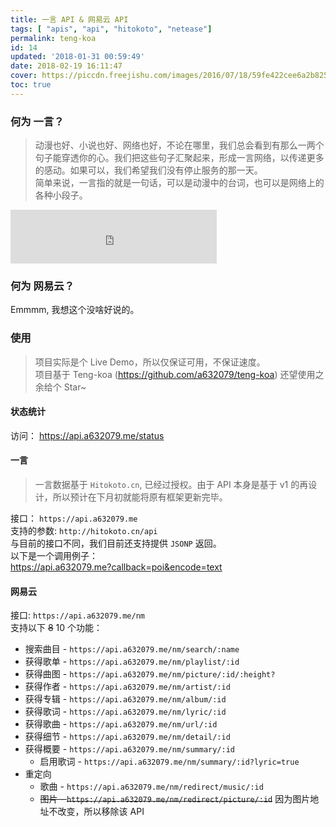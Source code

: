 ```yaml
---
title: 一言 API & 网易云 API
tags: [ "apis", "api", "hitokoto", "netease"]
permalink: teng-koa
id: 14
updated: '2018-01-31 00:59:49'
date: 2018-02-19 16:11:47
cover: https://piccdn.freejishu.com/images/2016/07/18/59fe422cee6a2b825e4521ace38cc8b0.jpg!/format/jpg
toc: true
---
```


### 何为 一言？
  
>  动漫也好、小说也好、网络也好，不论在哪里，我们总会看到有那么一两个句子能穿透你的心。我们把这些句子汇聚起来，形成一言网络，以传递更多的感动。如果可以，我们希望我们没有停止服务的那一天。  
> 简单来说，一言指的就是一句话，可以是动漫中的台词，也可以是网络上的各种小段子。  

<iframe frameborder="no" border="0" marginwidth="0" marginheight="0" width="330" height="86" src="https://cdn.a632079.me/163music.html?playlist=492926375&autoplay=true" style="margin:0"></iframe>

### 何为 网易云？
Emmmm, 我想这个没啥好说的。

### 使用
> 项目实际是个 Live Demo，所以仅保证可用，不保证速度。  
> 项目基于 Teng-koa (https://github.com/a632079/teng-koa) 还望使用之余给个 Star~

#### 状态统计
访问： https://api.a632079.me/status  
#### 一言
> 一言数据基于 `Hitokoto.cn`, 已经过授权。由于 API 本身是基于 v1 的再设计，所以预计在下月初就能将原有框架更新完毕。 

接口： `https://api.a632079.me`   
支持的参数: `http://hitokoto.cn/api`    
与目前的接口不同，我们目前还支持提供 `JSONP` 返回。  
以下是一个调用例子：  
https://api.a632079.me?callback=poi&encode=text


#### 网易云
接口: `https://api.a632079.me/nm`  
支持以下 ~~8~~ 10 个功能：  
* 搜索曲目 - `https://api.a632079.me/nm/search/:name`  
* 获得歌单 - `https://api.a632079.me/nm/playlist/:id`  
* 获得曲图 - `https://api.a632079.me/nm/picture/:id/:height?`  
* 获得作者 - `https://api.a632079.me/nm/artist/:id`  
* 获得专辑 - `https://api.a632079.me/nm/album/:id`  
* 获得歌词 - `https://api.a632079.me/nm/lyric/:id`  
* 获得歌曲 - `https://api.a632079.me/nm/url/:id`   
* 获得细节 - `https://api.a632079.me/nm/detail/:id`  
* 获得概要 - `https://api.a632079.me/nm/summary/:id`
  * 启用歌词 - `https://api.a632079.me/nm/summary/:id?lyric=true`
* 重定向
  * 歌曲 - `https://api.a632079.me/nm/redirect/music/:id`
  * ~~图片 - `https://api.a632079.me/nm/redirect/picture/:id`~~ 因为图片地址不改变，所以移除该 API

